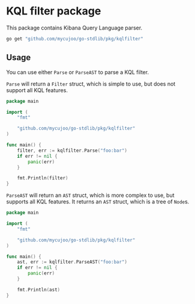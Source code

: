 # KQL filter package

This package contains Kibana Query Language parser.

```bash
go get "github.com/mycujoo/go-stdlib/pkg/kqlfilter"
```

## Usage

You can use either `Parse` or `ParseAST` to parse a KQL filter.

`Parse` will return a `Filter` struct, which is simple to use, but does not support all KQL features.
```go
package main

import (
    "fmt"

    "github.com/mycujoo/go-stdlib/pkg/kqlfilter"
)

func main() {
    filter, err := kqlfilter.Parse("foo:bar")
    if err != nil {
        panic(err)
    }

    fmt.Println(filter)
}
```

`ParseAST` will return an `AST` struct, which is more complex to use, but supports all KQL features.
It returns an `AST` struct, which is a tree of `Node`s.
```go
package main

import (
    "fmt"

    "github.com/mycujoo/go-stdlib/pkg/kqlfilter"
)

func main() {
    ast, err := kqlfilter.ParseAST("foo:bar")
    if err != nil {
        panic(err)
    }

    fmt.Println(ast)
}
```
